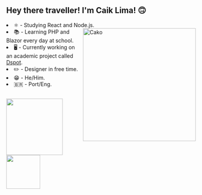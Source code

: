 ## Hey there traveller! I'm Caik Lima! 🙃

  <div>
      <li> ⚛️ - Studying React and Node.js. <img  height="300em" align="right" alt="Cako" src="https://i.pinimg.com/originals/ae/1a/32/ae1a3228917786b1c62c8f4ee9a827fe.gif"/></li>
      <li> 📚 - Learning PHP and Blazor every day at school. </li>
      <li> 🖥️ - Currently working on an academic project called <a href="https://github.com/Caik0/Dspot-Project">Dspot</a>.</li>
      <li> ✏️ - Designer in free time.</li>
      <li> 😁 - He/Him.</li>
      <li> 🇧🇷 - Port/Eng.</li>
  </div>

##
<div>
  <img height="150em" src="https://github-readme-stats.vercel.app/api/top-langs/?username=Caik0&layout=compact&theme=cobalt"/>  <img height="90em" align="top" href="https://github.com/Caik0/Dspot-Project" src="https://github-readme-stats.vercel.app/api/pin/?username=Caik0&repo=Dspot-Project&theme=cobalt"/>
          
</div>

##


